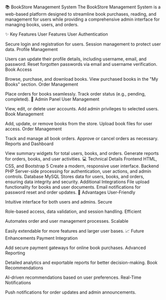 📚 BookStore Management System
The BookStore Management System is a web-based platform designed to streamline book purchases, reading, and management for users while providing a comprehensive admin interface for managing books, users, and orders.

✨ Key Features
User Features
User Authentication

Secure login and registration for users.
Session management to protect user data.
Profile Management

Users can update their profile details, including username, email, and password.
Reset forgotten passwords via email and username verification.
Book Access

Browse, purchase, and download books.
View purchased books in the "My Books" section.
Order Management

Place orders for books seamlessly.
Track order status (e.g., pending, completed).
🔧 Admin Panel
User Management

View, edit, or delete user accounts.
Add admin privileges to selected users.
Book Management

Add, update, or remove books from the store.
Upload book files for user access.
Order Management

Track and manage all book orders.
Approve or cancel orders as necessary.
Reports and Dashboard

View summary widgets for total users, books, and orders.
Generate reports for orders, books, and user activities.
💻 Technical Details
Frontend
HTML, CSS, and Bootstrap 5
Create a modern, responsive user interface.
Backend
PHP
Server-side processing for authentication, user actions, and admin controls.
Database
MySQL
Stores data for users, books, and orders, ensuring data integrity and security.
Additional Integrations
File upload functionality for books and user documents.
Email notifications for password reset and order updates.
🚀 Advantages
User-Friendly

Intuitive interface for both users and admins.
Secure

Role-based access, data validation, and session handling.
Efficient

Automates order and user management processes.
Scalable

Easily extendable for more features and larger user bases.
📈 Future Enhancements
Payment Integration

Add secure payment gateways for online book purchases.
Advanced Reporting

Detailed analytics and exportable reports for better decision-making.
Book Recommendations

AI-driven recommendations based on user preferences.
Real-Time Notifications

Push notifications for order updates and admin announcements.
